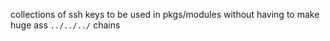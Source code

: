 collections of ssh keys to be used in pkgs/modules without having to make huge ass `../../../` chains
